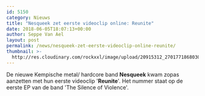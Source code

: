 ```yaml
---
id: 5150
category: Nieuws
title: "Nesqueek zet eerste videoclip online: Reunite"
date: 2018-06-05T18:07:13+00:00
author: Seppe Van Ael
layout: post
permalink: /news/nesqueek-zet-eerste-videoclip-online-reunite/
thumbnail: >-
  http://res.cloudinary.com/rockxxl/image/upload/20915312_270177186803004_6625770714375054695_n.jpg
---
```

De nieuwe Kempische metal/ hardcore band **Nesqueek** kwam zopas aanzetten met hun eerste videoclip '**Reunite**'. Het nummer staat op de eerste EP van de band 'The Silence of Violence'.
